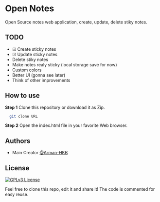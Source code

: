 # Open Notes

Open Source notes web application, create, update, delete stiky notes.

## TODO
- ☑ Create sticky notes
- ☑ Update sticky notes
- Delete stiky notes
- Make notes realy sticky (local storage save for now)
- Custom colors
- Better UI (gonna see later)
- Think of other improvements
## How to use

**Step 1** Clone this repository or download it as Zip.
```bash
  git clone URL
```
**Step 2** Open the index.html file in your favorite Web browser.
## Authors

- Main Creator [@Arman-HKB](https://www.github.com/https://github.com/Arman-HKB)


## License

[![GPLv3 License](https://img.shields.io/badge/License-GPL%20v3-yellow.svg)](https://opensource.org/licenses/)

Feel free to clone this repo, edit it and share it! The code is commented for easy reuse.
